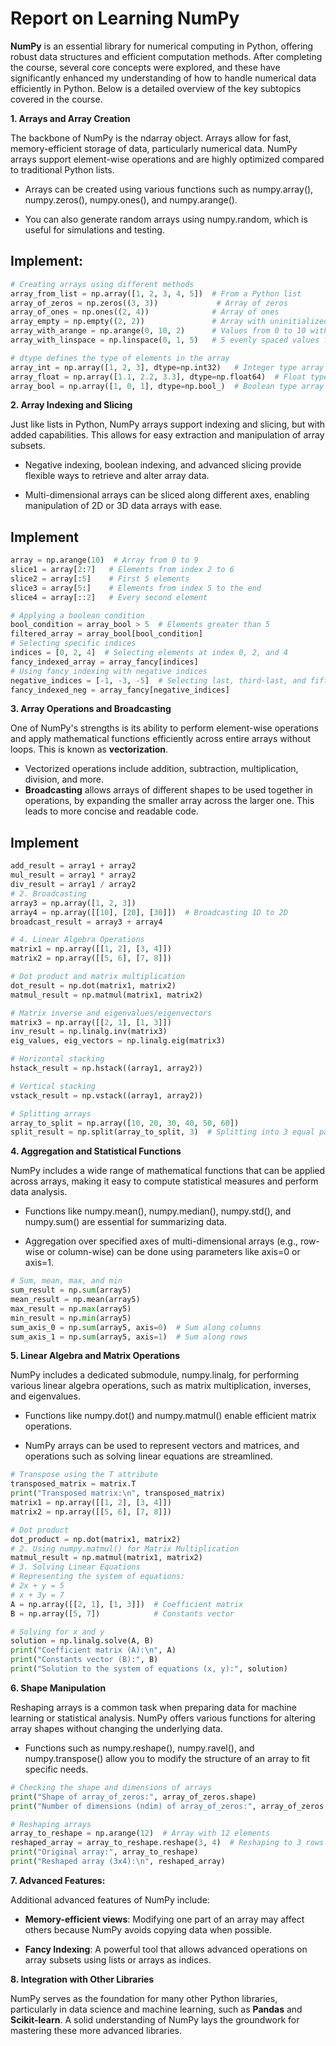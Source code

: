 # Report on Learning NumPy

**NumPy** is an essential library for numerical computing in Python,
offering robust data structures and efficient computation methods. After
completing the course, several core concepts were explored, and these
have significantly enhanced my understanding of how to handle numerical
data efficiently in Python. Below is a detailed overview of the key
subtopics covered in the course.

**1. Arrays and Array Creation**

The backbone of NumPy is the ndarray object. Arrays allow for fast,
memory-efficient storage of data, particularly numerical data. NumPy
arrays support element-wise operations and are highly optimized compared
to traditional Python lists.

- Arrays can be created using various functions such as numpy.array(),
  numpy.zeros(), numpy.ones(), and numpy.arange().

- You can also generate random arrays using numpy.random, which is
  useful for simulations and testing.
  
## Implement:
```python
# Creating arrays using different methods
array_from_list = np.array([1, 2, 3, 4, 5])  # From a Python list
array_of_zeros = np.zeros((3, 3))             # Array of zeros
array_of_ones = np.ones((2, 4))              # Array of ones
array_empty = np.empty((2, 2))               # Array with uninitialized values
array_with_arange = np.arange(0, 10, 2)      # Values from 0 to 10 with a step of 2
array_with_linspace = np.linspace(0, 1, 5)   # 5 evenly spaced values from 0 to 1
```
```python
# dtype defines the type of elements in the array
array_int = np.array([1, 2, 3], dtype=np.int32)   # Integer type array
array_float = np.array([1.1, 2.2, 3.3], dtype=np.float64)  # Float type array
array_bool = np.array([1, 0, 1], dtype=np.bool_)  # Boolean type array
```
**2. Array Indexing and Slicing**

Just like lists in Python, NumPy arrays support indexing and slicing,
but with added capabilities. This allows for easy extraction and
manipulation of array subsets.

- Negative indexing, boolean indexing, and advanced slicing provide
  flexible ways to retrieve and alter array data.

- Multi-dimensional arrays can be sliced along different axes, enabling
  manipulation of 2D or 3D data arrays with ease.

## Implement
```python
array = np.arange(10)  # Array from 0 to 9
slice1 = array[2:7]   # Elements from index 2 to 6
slice2 = array[:5]    # First 5 elements
slice3 = array[5:]    # Elements from index 5 to the end
slice4 = array[::2]   # Every second element
```
```python
# Applying a boolean condition
bool_condition = array_bool > 5  # Elements greater than 5
filtered_array = array_bool[bool_condition]
# Selecting specific indices
indices = [0, 2, 4]  # Selecting elements at index 0, 2, and 4
fancy_indexed_array = array_fancy[indices]
# Using fancy indexing with negative indices
negative_indices = [-1, -3, -5]  # Selecting last, third-last, and fifth-last elements
fancy_indexed_neg = array_fancy[negative_indices]
```

**3. Array Operations and Broadcasting**

One of NumPy's strengths is its ability to perform element-wise
operations and apply mathematical functions efficiently across entire
arrays without loops. This is known as **vectorization**.

- Vectorized operations include addition, subtraction, multiplication,
  division, and more.
- **Broadcasting** allows arrays of different shapes to be used together
  in operations, by expanding the smaller array across the larger one.
  This leads to more concise and readable code.

## Implement
```python
add_result = array1 + array2
mul_result = array1 * array2
div_result = array1 / array2
# 2. Broadcasting
array3 = np.array([1, 2, 3])
array4 = np.array([[10], [20], [30]])  # Broadcasting 1D to 2D
broadcast_result = array3 + array4

# 4. Linear Algebra Operations
matrix1 = np.array([[1, 2], [3, 4]])
matrix2 = np.array([[5, 6], [7, 8]])

# Dot product and matrix multiplication
dot_result = np.dot(matrix1, matrix2)
matmul_result = np.matmul(matrix1, matrix2)

# Matrix inverse and eigenvalues/eigenvectors
matrix3 = np.array([[2, 1], [1, 3]])
inv_result = np.linalg.inv(matrix3)
eig_values, eig_vectors = np.linalg.eig(matrix3)
```
```python
# Horizontal stacking
hstack_result = np.hstack((array1, array2))

# Vertical stacking
vstack_result = np.vstack((array1, array2))

# Splitting arrays
array_to_split = np.array([10, 20, 30, 40, 50, 60])
split_result = np.split(array_to_split, 3)  # Splitting into 3 equal parts
```
**4. Aggregation and Statistical Functions**

NumPy includes a wide range of mathematical functions that can be
applied across arrays, making it easy to compute statistical measures
and perform data analysis.

- Functions like numpy.mean(), numpy.median(), numpy.std(), and
  numpy.sum() are essential for summarizing data.

- Aggregation over specified axes of multi-dimensional arrays (e.g.,
  row-wise or column-wise) can be done using parameters like axis=0 or
  axis=1.

```python
# Sum, mean, max, and min
sum_result = np.sum(array5)
mean_result = np.mean(array5)
max_result = np.max(array5)
min_result = np.min(array5)
sum_axis_0 = np.sum(array5, axis=0)  # Sum along columns
sum_axis_1 = np.sum(array5, axis=1)  # Sum along rows
```
**5. Linear Algebra and Matrix Operations**

NumPy includes a dedicated submodule, numpy.linalg, for performing
various linear algebra operations, such as matrix multiplication,
inverses, and eigenvalues.

- Functions like numpy.dot() and numpy.matmul() enable efficient matrix
  operations.

- NumPy arrays can be used to represent vectors and matrices, and
  operations such as solving linear equations are streamlined.

```python
# Transpose using the T attribute
transposed_matrix = matrix.T
print("Transposed matrix:\n", transposed_matrix)
matrix1 = np.array([[1, 2], [3, 4]])
matrix2 = np.array([[5, 6], [7, 8]])

# Dot product
dot_product = np.dot(matrix1, matrix2)
# 2. Using numpy.matmul() for Matrix Multiplication
matmul_result = np.matmul(matrix1, matrix2)
# 3. Solving Linear Equations
# Representing the system of equations:
# 2x + y = 5
# x + 3y = 7
A = np.array([[2, 1], [1, 3]])  # Coefficient matrix
B = np.array([5, 7])            # Constants vector

# Solving for x and y
solution = np.linalg.solve(A, B)
print("Coefficient matrix (A):\n", A)
print("Constants vector (B):", B)
print("Solution to the system of equations (x, y):", solution)

```
**6. Shape Manipulation**

Reshaping arrays is a common task when preparing data for machine
learning or statistical analysis. NumPy offers various functions for
altering array shapes without changing the underlying data.

- Functions such as numpy.reshape(), numpy.ravel(), and
  numpy.transpose() allow you to modify the structure of an array to fit
  specific needs.

```python
# Checking the shape and dimensions of arrays
print("Shape of array_of_zeros:", array_of_zeros.shape)
print("Number of dimensions (ndim) of array_of_zeros:", array_of_zeros.ndim)

# Reshaping arrays
array_to_reshape = np.arange(12)  # Array with 12 elements
reshaped_array = array_to_reshape.reshape(3, 4)  # Reshaping to 3 rows and 4 columns
print("Original array:", array_to_reshape)
print("Reshaped array (3x4):\n", reshaped_array)
```
**7. Advanced Features:**

Additional advanced features of NumPy include:

- **Memory-efficient views**: Modifying one part of an array may affect
  others because NumPy avoids copying data when possible.

- **Fancy Indexing**: A powerful tool that allows advanced operations on
  array subsets using lists or arrays as indices.

**8. Integration with Other Libraries**

NumPy serves as the foundation for many other Python libraries,
particularly in data science and machine learning, such as **Pandas**
and **Scikit-learn**. A solid understanding of NumPy lays the groundwork
for mastering these more advanced libraries.